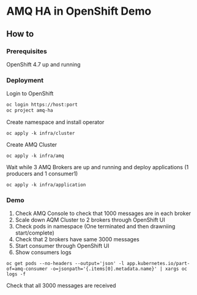 # AMQ HA in OpenShift Demo

## How to
### Prerequisites
OpenShift 4.7 up and running


### Deployment
Login to OpenShift
```bash
oc login https://host:port
oc project amq-ha
```
Create namespace and install operator
```
oc apply -k infra/cluster
```
Create AMQ Cluster
```
oc apply -k infra/amq
```
Wait while 3 AMQ Brokers are up and running and deploy applications (1 producers and 1 consumer1)
```
oc apply -k infra/application
```

### Demo
1. Check AMQ Console to check that 1000 messages are in each broker
2. Scale down AQM Cluster to 2 brokers through OpenShift UI
3. Check pods in namespace (One terminated and then drawniing start/complete)
4. Check that 2 brokers have same 3000 messages
5. Start consumer through OpenShift UI
6. Show consumers logs
```
oc get pods --no-headers --output='json' -l app.kubernetes.io/part-of=amq-consumer -o=jsonpath='{.items[0].metadata.name}' | xargs oc logs -f
```
Check that all 3000 messages are received

